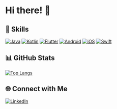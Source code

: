 # Hi there! 👋 

## 🚀 Skills
[![Java](https://img.shields.io/badge/Java-%23ED8B00.svg?&style=for-the-badge&logo=java&logoColor=white)](https://docs.oracle.com/en/java/)
[![Kotlin](https://img.shields.io/badge/Kotlin-%230095D5.svg?&style=for-the-badge&logo=kotlin&logoColor=white)](https://kotlinlang.org/docs/home.html)
[![Flutter](https://img.shields.io/badge/Flutter-%2302569B.svg?&style=for-the-badge&logo=flutter&logoColor=white)](https://flutter.dev/docs)
[![Android](https://img.shields.io/badge/Android-%233DDC84.svg?&style=for-the-badge&logo=android&logoColor=white)](https://developer.android.com/docs)
[![iOS](https://img.shields.io/badge/iOS-%23000000.svg?&style=for-the-badge&logo=apple&logoColor=white)](https://developer.apple.com/documentation/)
[![Swift](https://img.shields.io/badge/Swift-%23FA7343.svg?&style=for-the-badge&logo=swift&logoColor=white)](https://developer.apple.com/documentation/swift/)

## 📊 GitHub Stats
[![Top Langs](https://github-readme-stats.vercel.app/api/top-langs/?username=johnnyFa&theme=tokyonight)](https://github.com/johnnyFa)

## 🌐 Connect with Me
[![LinkedIn](https://img.shields.io/badge/LinkedIn-Johnny_Fagundes-0077B5?style=for-the-badge&logo=linkedin&logoColor=white)](https://www.linkedin.com/in/johnny-fagundes/)


